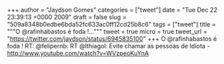 
+++
author = "Jaydson Gomes"
categories = ["tweet"]
date = "Tue Dec 22 23:39:13 +0000 2009"
draft = false
slug = "509a8348b0edbe6bda52fc633ac0ff12cd25b8c6"
tags = ["tweet"]
title = """O @rafinhabastos é foda !..."""
tweet = true
micro = true
tweet_url = "https://twitter.com/jaydson/status/6945835100"
+++
O @rafinhabastos é foda ! RT: @felipernb: RT @lthiagol: Evite chamar as pessoas de Idiota - http://www.youtube.com/watch?v=WVzpeoKuYnA
